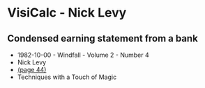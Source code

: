 # VisiCalc - Nick Levy

## Condensed earning statement from a bank

- 1982-10-00 - Windfall - Volume 2 - Number 4
- Nick Levy
- [(page 44)](https://archive.org/details/windfall-v2n4-1982-oct/page/n43/mode/2up?view=theater)
- Techniques with a Touch of Magic

